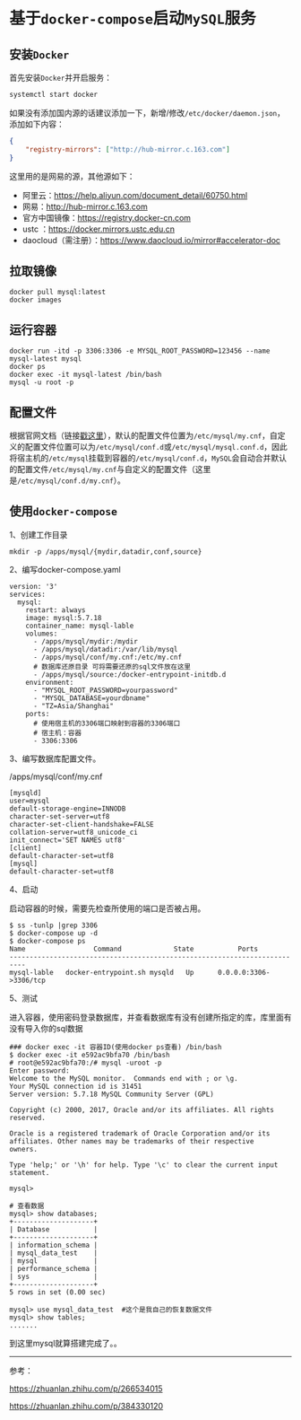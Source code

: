 # 基于`docker-compose`启动`MySQL`服务

## 安装`Docker`

首先安装`Docker`并开启服务：

```bash
systemctl start docker
```

如果没有添加国内源的话建议添加一下，新增/修改`/etc/docker/daemon.json`，添加如下内容：

```json
{
    "registry-mirrors": ["http://hub-mirror.c.163.com"]
}
```

这里用的是网易的源，其他源如下：

- 阿里云：https://help.aliyun.com/document_detail/60750.html
- 网易：http://hub-mirror.c.163.com
- 官方中国镜像：https://registry.docker-cn.com
- ustc ：https://docker.mirrors.ustc.edu.cn
- daocloud（需注册）：https://www.daocloud.io/mirror#accelerator-doc

## 拉取镜像

```shell
docker pull mysql:latest
docker images
```

## 运行容器

```shell
docker run -itd -p 3306:3306 -e MYSQL_ROOT_PASSWORD=123456 --name mysql-latest mysql
docker ps
docker exec -it mysql-latest /bin/bash
mysql -u root -p
```

## 配置文件

根据官网文档（链接[戳这里](https://link.zhihu.com/?target=https%3A//hub.docker.com/_/mysql)），默认的配置文件位置为`/etc/mysql/my.cnf`，自定义的配置文件位置可以为`/etc/mysql/conf.d`或`/etc/mysql/mysql.conf.d`，因此将宿主机的`/etc/mysql`挂载到容器的`/etc/mysql/conf.d`，`MySQL`会自动合并默认的配置文件`/etc/mysql/my.cnf`与自定义的配置文件（这里是`/etc/mysql/conf.d/my.cnf`）。

## 使用`docker-compose`

1、创建工作目录

```text
mkdir -p /apps/mysql/{mydir,datadir,conf,source}
```

2、编写docker-compose.yaml

```text
version: '3'
services:
  mysql:
    restart: always
    image: mysql:5.7.18
    container_name: mysql-lable
    volumes:
      - /apps/mysql/mydir:/mydir
      - /apps/mysql/datadir:/var/lib/mysql
      - /apps/mysql/conf/my.cnf:/etc/my.cnf
      # 数据库还原目录 可将需要还原的sql文件放在这里
      - /apps/mysql/source:/docker-entrypoint-initdb.d
    environment:
      - "MYSQL_ROOT_PASSWORD=yourpassword"
      - "MYSQL_DATABASE=yourdbname"
      - "TZ=Asia/Shanghai"
    ports:
      # 使用宿主机的3306端口映射到容器的3306端口
      # 宿主机：容器
      - 3306:3306
```

3、编写数据库配置文件。

/apps/mysql/conf/my.cnf

```text
[mysqld]
user=mysql
default-storage-engine=INNODB
character-set-server=utf8
character-set-client-handshake=FALSE
collation-server=utf8_unicode_ci
init_connect='SET NAMES utf8'
[client]
default-character-set=utf8
[mysql]
default-character-set=utf8
```

4、启动

启动容器的时候，需要先检查所使用的端口是否被占用。

```text
$ ss -tunlp |grep 3306
$ docker-compose up -d
$ docker-compose ps
Name                 Command             State           Ports
--------------------------------------------------------------------------
mysql-lable   docker-entrypoint.sh mysqld   Up      0.0.0.0:3306->3306/tcp
```

5、测试

进入容器，使用密码登录数据库，并查看数据库有没有创建所指定的库，库里面有没有导入你的sql数据

```text
### docker exec -it 容器ID(使用docker ps查看) /bin/bash
$ docker exec -it e592ac9bfa70 /bin/bash
# root@e592ac9bfa70:/# mysql -uroot -p
Enter password:
Welcome to the MySQL monitor.  Commands end with ; or \g.
Your MySQL connection id is 31451
Server version: 5.7.18 MySQL Community Server (GPL)

Copyright (c) 2000, 2017, Oracle and/or its affiliates. All rights reserved.

Oracle is a registered trademark of Oracle Corporation and/or its
affiliates. Other names may be trademarks of their respective
owners.

Type 'help;' or '\h' for help. Type '\c' to clear the current input statement.

mysql>

# 查看数据
mysql> show databases;
+--------------------+
| Database           |
+--------------------+
| information_schema |
| mysql_data_test    |
| mysql              |
| performance_schema |
| sys                |
+--------------------+
5 rows in set (0.00 sec)

mysql> use mysql_data_test  #这个是我自己的恢复数据文件
mysql> show tables;
.......
```

到这里mysql就算搭建完成了。。





---

参考：

https://zhuanlan.zhihu.com/p/266534015

https://zhuanlan.zhihu.com/p/384330120